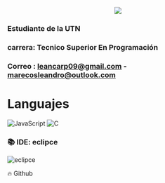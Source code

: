 <!---
LeanIsaac/LeanIsaac is a ✨ special ✨ repository because its `README.md` (this file) appears on your GitHub profile.
You can click the Preview link to take a look at your changes.

--->
<p align='center'>
    <img src="https://media.giphy.com/media/3o7520JM4Eah9ntP2g/giphy.gif">
</p>

### Estudiante de la UTN

### carrera: Tecnico Superior En Programación

### Correo : leancarp09@gmail.com - marecosleandro@outlook.com

# Languajes

![JavaScript](https://img.shields.io/badge/-JavaScript-000?&logo=JavaScript)
![C](https://img.shields.io/badge/-C-000?&logo=C)


### 📚 IDE: eclipce
![eclipce](https://javadesde0.com/wp-content/uploads/icono-eclipse-java-ide.png)


🔥 Github


